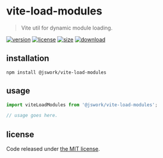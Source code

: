 # vite-load-modules
> Vite util for dynamic module loading.

[![version][version-image]][version-url]
[![license][license-image]][license-url]
[![size][size-image]][size-url]
[![download][download-image]][download-url]

## installation
```shell
npm install @jswork/vite-load-modules
```

## usage
```js
import viteLoadModules from '@jswork/vite-load-modules';

// usage goes here.
```

## license
Code released under [the MIT license](https://github.com/afeiship/vite-load-modules/blob/main/LICENSE.txt).

[version-image]: https://img.shields.io/npm/v/@jswork/vite-load-modules
[version-url]: https://npmjs.org/package/@jswork/vite-load-modules

[license-image]: https://img.shields.io/npm/l/@jswork/vite-load-modules
[license-url]: https://github.com/afeiship/vite-load-modules/blob/main/LICENSE.txt

[size-image]: https://img.shields.io/bundlephobia/minzip/@jswork/vite-load-modules
[size-url]: https://github.com/afeiship/vite-load-modules/blob/main/dist/index.min.js

[download-image]: https://img.shields.io/npm/dm/@jswork/vite-load-modules
[download-url]: https://www.npmjs.com/package/@jswork/vite-load-modules
